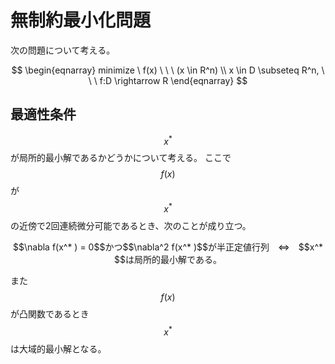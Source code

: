 # 無制約最小化問題

次の問題について考える。

$$
\begin{eqnarray}
minimize \ f(x) \ \ \ (x \in R^n) \\
x \in D \subseteq R^n, \ \ \ f:D \rightarrow R
\end{eqnarray}
$$

## 最適性条件

$$x^* $$が局所的最小解であるかどうかについて考える。
ここで$$f(x)$$が$$x^* $$の近傍で2回連続微分可能であるとき、次のことが成り立つ。

<center>
$$\nabla f(x^* ) = 0$$かつ$$\nabla^2 f(x^* )$$が半正定値行列　⇔　$$x^* $$は局所的最小解である。
</center>

また$$f(x)$$が凸関数であるとき$$x^* $$は大域的最小解となる。
